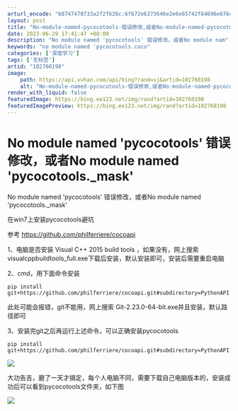 ```yaml
---
arturl_encode: "68747470733a2f2f626c:6f672e6373646e2e6e65742f64696e6764696e67313032322f:61727469636c652f64657461696c732f313032373630313938"
layout: post
title: "No-module-named-pycocotools-错误修改,或者No-module-named-pycocotools._mask"
date: 2023-06-29 17:41:47 +08:00
description: "No module named 'pycocotools' 错误修改，或者No module nam"
keywords: "no module named 'pycocotools.coco"
categories: ['深度学习']
tags: ['无标签']
artid: "102760198"
image:
    path: https://api.vvhan.com/api/bing?rand=sj&artid=102760198
    alt: "No-module-named-pycocotools-错误修改,或者No-module-named-pycocotools._mask"
render_with_liquid: false
featuredImage: https://bing.ee123.net/img/rand?artid=102760198
featuredImagePreview: https://bing.ee123.net/img/rand?artid=102760198
---
```


# No module named 'pycocotools' 错误修改，或者No module named 'pycocotools.\_mask'

No module named 'pycocotools' 错误修改，或者No module named 'pycocotools.\_mask'

在win7上安装pycocotools避坑

参考
<https://github.com/philferriere/cocoapi>

1、电脑是否安装 Visual C++ 2015 build tools ，如果没有，网上搜索visualcppbuildtools\_full.exe下载后安装，默认安装即可，安装后需要重启电脑

2、cmd，用下面命令安装

```
pip install git+https://github.com/philferriere/cocoapi.git#subdirectory=PythonAPI
```

此处可能会报错，git不能用，网上搜索 Git-2.23.0-64-bit.exe并且安装，默认路径即可

3、安装完git之后再运行上述命令，可以正确安装pycocotools

```
pip install git+https://github.com/philferriere/cocoapi.git#subdirectory=PythonAPI
```

![](https://i-blog.csdnimg.cn/blog_migrate/526566eedf914b9d92caa1f2f5783a9f.png)

大功告吉，磨了一天才搞定，每个人电脑不同，需要下载自己电脑版本的，安装成功后可以看到pycocotools文件夹，如下图

![](https://i-blog.csdnimg.cn/blog_migrate/331458d00bfa6eacec73db48f7d52829.png)
